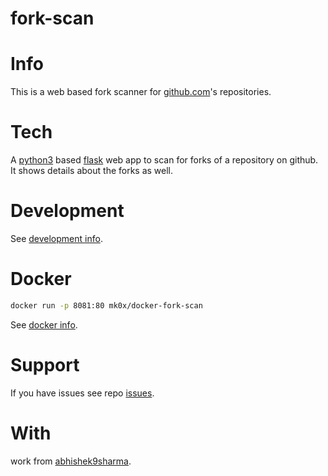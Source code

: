 # fork-scan

# Info
This is a web based fork scanner for [github.com](https://github.com/mko-x)'s repositories.

# Tech
A [python3](https://python.org) based [flask](http://flask.pocoo.org/) web app to scan for forks of a repository on github. It shows details about the forks as well.

# Development
See [development info](./docs/development.md).

# Docker
```bash
docker run -p 8081:80 mk0x/docker-fork-scan
```
See [docker info](./docs/docker.md).

# Support
If you have issues see repo [issues](https://github.com/mko-x/fork-scan/issues).

# With
work from [abhishek9sharma](https://github.com/abhishek9sharma).
